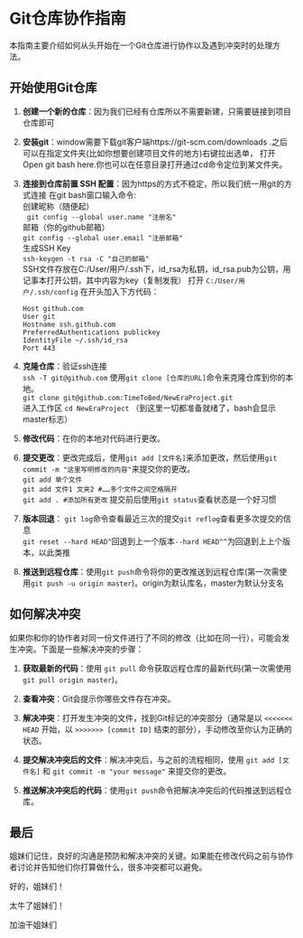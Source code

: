 # Git仓库协作指南

本指南主要介绍如何从头开始在一个Git仓库进行协作以及遇到冲突时的处理方法。

## 开始使用Git仓库
1. **创建一个新的仓库**：因为我们已经有仓库所以不需要新建，只需要链接到项目仓库即可

2. **安装git**：window需要下载git客户端https://git-scm.com/downloads .之后可以在指定文件夹(比如你想要创建项目文件的地方)右键拉出选单，
   打开Open git bash here.你也可以在任意目录打开通过cd命令定位到某文件夹。

3. **连接到仓库前置 SSH 配置**：因为https的方式不稳定，所以我们统一用git的方式连接
   在git bash窗口输入命令:  
   创建昵称（随便起）  
   ` git config --global user.name "注册名"`  
   邮箱（你的github邮箱）  
   `git config --global user.email "注册邮箱"`  
   生成SSH Key  
   `ssh-keygen -t rsa -C "自己的邮箱"`  
   SSH文件存放在C:/User/用户/.ssh下，id_rsa为私钥，id_rsa.pub为公钥，用记事本打开公钥，其中内容为key（复制发我）
   打开 `C:/User/用户/.ssh/config` 在开头加入下方代码：  
   ```
   Host github.com
   User git
   Hostname ssh.github.com
   PreferredAuthentications publickey
   IdentityFile ~/.ssh/id_rsa
   Port 443
   ```

4. **克隆仓库**：验证ssh连接  
   `ssh -T git@github.com`
   使用`git clone [仓库的URL]`命令来克隆仓库到你的本地。  
   `git clone git@github.com:TimeToBed/NewEraProject.git`  
   进入工作区 `cd NewEraProject` （到这里一切都准备就绪了，bash会显示master标志）

6. **修改代码**：在你的本地对代码进行更改。

7. **提交更改**：更改完成后，使用`git add [文件名]`来添加更改，然后使用`git commit -m "这里写明修改的内容"`来提交你的更改。  
   `git add 单个文件`  
   `git add 文件1 文夹2 #……多个文件之间空格隔开`  
   `git add . #添加所有更改`
   提交前后使用`git status`查看状态是一个好习惯
8. **版本回退**：
   `git log`命令查看最近三次的提交`git reflog`查看更多次提交的信息  
   `git reset --hard HEAD^`回退到上一个版本`--hard HEAD^^`为回退到上上个版本，以此类推

9. **推送到远程仓库**：使用`git push`命令将你的更改推送到远程仓库(第一次需使用`git push -u origin master`)。origin为默认库名，master为默认分支名

## 如何解决冲突
如果你和你的协作者对同一份文件进行了不同的修改（比如在同一行），可能会发生冲突。下面是一些解决冲突的步骤：

1. **获取最新的代码**：使用 `git pull` 命令获取远程仓库的最新代码(第一次需使用`git pull origin master`)。
   
2. **查看冲突**：Git会提示你哪些文件存在冲突。

3. **解决冲突**：打开发生冲突的文件，找到Git标记的冲突部分（通常是以 `<<<<<<< HEAD` 开始，以 `>>>>>>> [commit ID]` 结束的部分），手动修改至你认为正确的状态。

4. **提交解决冲突后的文件**：解决冲突后，与之前的流程相同，使用 `git add [文件名]` 和 `git commit -m "your message"` 来提交你的更改。

5. **推送解决冲突后的代码**：使用`git push`命令把解决冲突后的代码推送到远程仓库。

## 最后
姐妹们记住，良好的沟通是预防和解决冲突的关键。如果能在修改代码之前与协作者讨论并告知他们你打算做什么，很多冲突都可以避免。

好的，姐妹们！

太牛了姐妹们！

加油干姐妹们